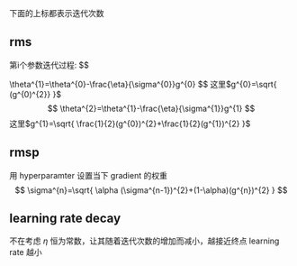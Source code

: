 

下面的上标都表示迭代次数
## rms
第i个参数迭代过程:
$$

\theta^{1}=\theta^{0}-\frac{\eta}{\sigma^{0}}g^{0}
$$
这里$g^{0}=\sqrt{ (g^{0)^{2}} }$
$$
\theta^{2}=\theta^{1}-\frac{\eta}{\sigma^{1}}g^{1}
$$
这里$g^{1}=\sqrt{ \frac{1}{2}(g^{0})^{2}+\frac{1}{2}(g^{1})^{2} }$

## rmsp

用 hyperparamter 设置当下 gradient 的权重
$$
\sigma^{n}=\sqrt{ \alpha (\sigma^{n-1})^{2}+(1-\alpha)(g^{n})^{2} }
$$
## learning rate decay

不在考虑 $\eta$ 恒为常数，让其随着迭代次数的增加而减小，越接近终点 learning rate 越小